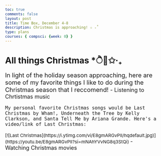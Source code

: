 ```yaml
---
toc: true
comments: false
layout: post
title: Time Box, December 4-8
description: Christmas is approaching! ✩ ₊˚
type: plans
courses: { compsci: {week: 0} }
---
```


# All things Christmas *ੈ🎄✩‧₊
<span style="font-size: 20px;">
In light of the holiday season approaching, here are some of my favorite things I like to do during the Christmas season that I reccomend! 

<span style="font-size: 18px;">
- Listening to Chrtistmas music

    My personal favorite Christmas songs would be Last Christmas by Wham!, Underneath the Tree by Kelly Clarkson, and Santa Tell Me by Ariana Grande. Here's a video/link of Last Christmas: 
<span style= "font-size: 15px;">  
    [![Last Christmas](https://i.ytimg.com/vi/E8gmARGvPlI/hqdefault.jpg)](https://youtu.be/E8gmARGvPlI?si=mNAhYVvNG8q3StQi)


<span style="font-size: 18px;">
- Watching Christmas movies 
